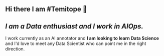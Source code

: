 ## Hi there I am #**Temitope** 👋
## _I am a Data enthusiast and I work in AIOps._
I work currently as an AI annotator and 
**I am looking to learn Data Science** and I'd love to meet any Data Scientist who can point me in the right direction.

<!--
**msawizzy/msawizzy** is a ✨ _special_ ✨ repository because its `README.md` (this file) appears on your GitHub profile.

Here are some ideas to get you started:

- 🔭 I’m currently working on ...
- 🌱 I’m currently learning ...
- 👯 I’m looking to collaborate on ...
- 🤔 I’m looking for help with ...
- 💬 Ask me about ...
- 📫 How to reach me: ...
- 😄 Pronouns: ...
- ⚡ Fun fact: ...
-->
